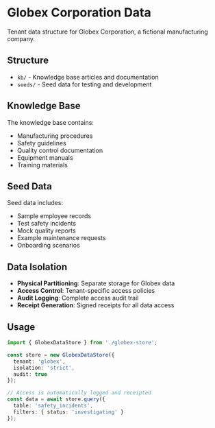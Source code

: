 # Globex Corporation Data

Tenant data structure for Globex Corporation, a fictional manufacturing company.

## Structure

- `kb/` - Knowledge base articles and documentation
- `seeds/` - Seed data for testing and development

## Knowledge Base

The knowledge base contains:
- Manufacturing procedures
- Safety guidelines
- Quality control documentation
- Equipment manuals
- Training materials

## Seed Data

Seed data includes:
- Sample employee records
- Test safety incidents
- Mock quality reports
- Example maintenance requests
- Onboarding scenarios

## Data Isolation

- **Physical Partitioning**: Separate storage for Globex data
- **Access Control**: Tenant-specific access policies
- **Audit Logging**: Complete access audit trail
- **Receipt Generation**: Signed receipts for all data access

## Usage

```typescript
import { GlobexDataStore } from './globex-store';

const store = new GlobexDataStore({
  tenant: 'globex',
  isolation: 'strict',
  audit: true
});

// Access is automatically logged and receipted
const data = await store.query({
  table: 'safety_incidents',
  filters: { status: 'investigating' }
});
```

